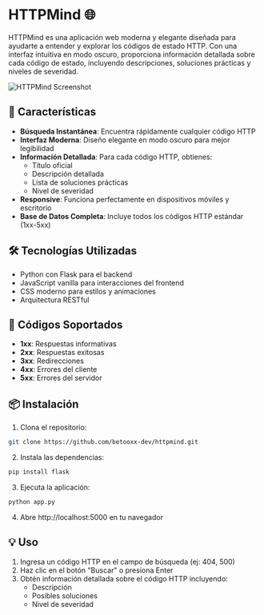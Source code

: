 # HTTPMind 🌐

HTTPMind es una aplicación web moderna y elegante diseñada para ayudarte a entender y explorar los códigos de estado HTTP. Con una interfaz intuitiva en modo oscuro, proporciona información detallada sobre cada código de estado, incluyendo descripciones, soluciones prácticas y niveles de severidad.

![HTTPMind Screenshot](screenshot.png)

## 🚀 Características

- **Búsqueda Instantánea**: Encuentra rápidamente cualquier código HTTP
- **Interfaz Moderna**: Diseño elegante en modo oscuro para mejor legibilidad
- **Información Detallada**: Para cada código HTTP, obtienes:
  - Título oficial
  - Descripción detallada
  - Lista de soluciones prácticas
  - Nivel de severidad
- **Responsive**: Funciona perfectamente en dispositivos móviles y escritorio
- **Base de Datos Completa**: Incluye todos los códigos HTTP estándar (1xx-5xx)

## 🛠️ Tecnologías Utilizadas

- Python con Flask para el backend
- JavaScript vanilla para interacciones del frontend
- CSS moderno para estilos y animaciones
- Arquitectura RESTful

## 🚦 Códigos Soportados

- **1xx**: Respuestas informativas
- **2xx**: Respuestas exitosas
- **3xx**: Redirecciones
- **4xx**: Errores del cliente
- **5xx**: Errores del servidor

## 📦 Instalación

1. Clona el repositorio:
```bash
git clone https://github.com/betooxx-dev/httpmind.git
```

2. Instala las dependencias:
```bash
pip install flask
```

3. Ejecuta la aplicación:
```bash
python app.py
```

4. Abre http://localhost:5000 en tu navegador

## 💡 Uso

1. Ingresa un código HTTP en el campo de búsqueda (ej: 404, 500)
2. Haz clic en el botón "Buscar" o presiona Enter
3. Obtén información detallada sobre el código HTTP incluyendo:
   - Descripción
   - Posibles soluciones
   - Nivel de severidad
